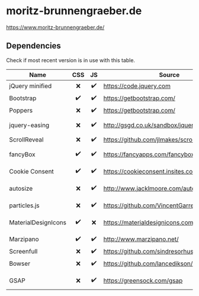 # moritz-brunnengraeber.de

https://www.moritz-brunnengraeber.de/

## Dependencies
Check if most recent version is in use with this table.

| Name                | CSS | JS  | Source                                          | Version                                                                                                                   |
| ------------------- |:---:|:---:| ----------------------------------------------- | ------------------------------------------------------------------------------------------------------------------------- |
| jQuery minified     | ❌  | ✔️  | https://code.jquery.com                         | [![npm](https://img.shields.io/npm/v/jquery.svg)](https://unpkg.com/jquery@3/dist/jquery.min.js)                          |
| Bootstrap           | ✔️  | ✔️  | https://getbootstrap.com/                       | [![npm](https://img.shields.io/npm/v/bootstrap.svg)](https://getbootstrap.com/)                                           |
| Poppers             | ❌  | ✔️  | https://getbootstrap.com/                       | [![npm](https://img.shields.io/npm/v/popper.js.svg)](https://unpkg.com/popper.js/dist/popper.min.js)                      |
| jquery-easing       | ❌  | ✔️  | http://gsgd.co.uk/sandbox/jquery/easing/        | [![CDNJS](https://img.shields.io/cdnjs/v/jquery-easing.svg)](https://cdnjs.com/libraries/jquery-easing)                   |
| ScrollReveal        | ❌  | ✔️  | https://github.com/jlmakes/scrollreveal         | [![npm](https://img.shields.io/npm/v/scrollreveal.svg)](https://unpkg.com/scrollreveal/dist/scrollreveal.min.js)          |
| fancyBox            | ✔️  | ✔️  | https://fancyapps.com/fancybox/3/               | [![CDNJS](https://img.shields.io/cdnjs/v/fancybox.svg)](https://cdnjs.com/libraries/fancybox)                             |
| Cookie Consent      | ✔️  | ✔️  | https://cookieconsent.insites.com/              | [![CDNJS](https://img.shields.io/cdnjs/v/cookieconsent2.svg)](https://cdnjs.com/libraries/cookieconsent2)                 |
| autosize            | ❌  | ✔️  | http://www.jacklmoore.com/autosize/             | [![CDNJS](https://img.shields.io/cdnjs/v/autosize.js.svg)](https://cdnjs.com/libraries/autosize.js)                       |
| particles.js        | ❌  | ✔️  | https://github.com/VincentGarreau/particles.js/ | [![CDNJS](https://img.shields.io/cdnjs/v/particles.js.svg)](https://cdnjs.com/libraries/particles.js)                     |
| MaterialDesignIcons | ✔️  | ❌  | https://materialdesignicons.com/bootstrap       | [![CDNJS](https://img.shields.io/cdnjs/v/MaterialDesign-Webfont.svg)](https://cdnjs.com/libraries/MaterialDesign-Webfont) |
|                     |     |     |                                                 |                                                                                                                           |
| Marzipano           | ✔️  | ✔️  | http://www.marzipano.net/                       | [![npm](https://img.shields.io/npm/v/marzipano.svg?colorB=007ec6)](https://github.com/google/marzipano)                   |
| Screenfull          | ❌  | ✔️  | https://github.com/sindresorhus/screenfull.js   | [![npm](https://img.shields.io/npm/v/screenfull.svg)](https://unpkg.com/screenfull/)                                      |
| Bowser              | ❌  | ✔️  | https://github.com/lancedikson/bowser           | [![npm](https://img.shields.io/npm/v/bowser.svg)](https://unpkg.com/bowser/)                                              |
|                     |     |     |                                                 |                                                                                                                           |
| GSAP                | ❌  | ✔️  | https://greensock.com/gsap                      | [![CDNJS](https://img.shields.io/cdnjs/v/gsap.svg)](https://cdnjs.com/libraries/gsap)                                     |
